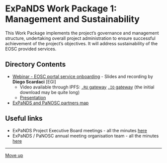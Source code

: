 # ExPaNDS Work Package 1: Management and Sustainability

This Work Package implements the project’s governance and management structure, undertaking overall project administration to ensure successful achievement of the project’s objectives. It will address sustainability of the EOSC provided services.

## Directory Contents

- [Webinar - EOSC portal service onboarding](./20200715-EOSC-Onboarding-Presentation) - Slides and recording by **Diego Scardaci** [EGI]
    - Video available through IPFS: [`.RU` gateway](https://ipfs.robotics.bmstu.ru/ipfs/QmRZAYnYnGYm7aLxTGSZsMAQ7LubwpQJuioD7TQPGYy9d9) [`.IO` gateway](https://ipfs.io/ipfs/QmRZAYnYnGYm7aLxTGSZsMAQ7LubwpQJuioD7TQPGYy9d9) (the initial download may be quite long)
    - [Presentation](./20200715-EOSC-Onboarding-Presentation/Expands-EOSC-provider-onboarding_v1.pptx)
- [ExPaNDS and PaNOSC partners map](./ExPaNDS-PaNOSC-partners.png)

## Useful links

- ExPaNDS Project Executive Board meetings - all the minutes [here](https://expands-eu.github.io/ExPaNDS/pebs.html)
- ExPaNDS / PaNOSC annual meeting organisation team - all the minutes [here](https://github.com/panosc-eu/panosc/issues/53)

-------------------

[Move up](../README.md)
